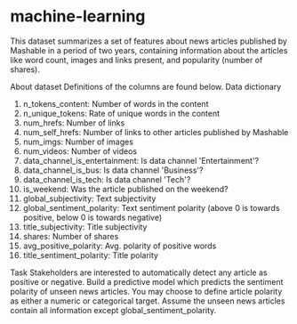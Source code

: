 # machine-learning

This dataset summarizes a set of features about news articles published by Mashable in a period of two years, containing information about the articles like word count, images and links present, and popularity (number of shares).

About dataset
Definitions of the columns are found below.
Data dictionary
1. n_tokens_content: Number of words in the content
2. n_unique_tokens: Rate of unique words in the content
3. num_hrefs: Number of links
4. num_self_hrefs: Number of links to other articles published by Mashable
5. num_imgs: Number of images
6. num_videos: Number of videos
7. data_channel_is_entertainment: Is data channel 'Entertainment'?
8. data_channel_is_bus: Is data channel 'Business'?
9. data_channel_is_tech: Is data channel 'Tech'?
10. is_weekend: Was the article published on the weekend?
11. global_subjectivity: Text subjectivity
12. global_sentiment_polarity: Text sentiment polarity (above 0 is towards positive, below 0 is towards negative)
13. title_subjectivity: Title subjectivity
14. shares: Number of shares
15. avg_positive_polarity: Avg. polarity of positive words
16. title_sentiment_polarity: Title polarity

Task 
Stakeholders are interested to automatically detect any article as positive or negative. Build a predictive model which predicts the sentiment polarity of unseen news articles. You may choose to define article polarity as either a numeric or categorical target. Assume the unseen news articles contain all information except global_sentiment_polarity.
